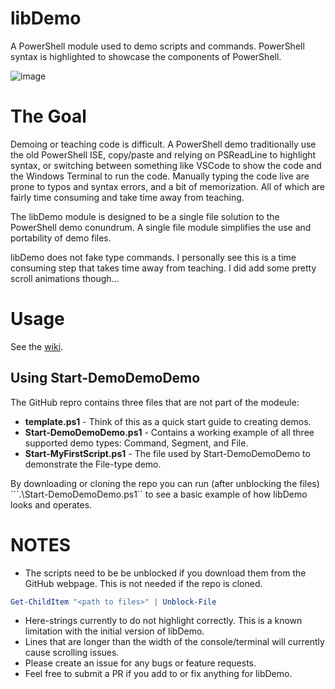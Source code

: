 # libDemo
A PowerShell module used to demo scripts and commands. PowerShell syntax is highlighted to showcase the components of PowerShell.

![image](https://github.com/user-attachments/assets/e719b2e8-b229-4bf8-8598-39b07b3274d4)

# The Goal

Demoing or teaching code is difficult. A PowerShell demo traditionally use the old PowerShell ISE, copy/paste and relying on PSReadLine to highlight syntax, or switching between something like VSCode to show the code and the Windows Terminal to run the code. Manually typing the code live are prone to typos and syntax errors, and a bit of memorization. All of which are fairly time consuming and take time away from teaching.

The libDemo module is designed to be a single file solution to the PowerShell demo conundrum. A single file module simplifies the use and portability of demo files.

libDemo does not fake type commands. I personally see this is a time consuming step that takes time away from teaching. I did add some pretty scroll animations though...

# Usage

See the [wiki](https://github.com/JamesKehr/libDemo/wiki).

## Using Start-DemoDemoDemo

The GitHub repro contains three files that are not part of the modeule:

- **template.ps1** - Think of this as a quick start guide to creating demos.
- **Start-DemoDemoDemo.ps1** - Contains a working example of all three supported demo types: Command, Segment, and File.
- **Start-MyFirstScript.ps1** - The file used by Start-DemoDemoDemo to demonstrate the File-type demo.

By downloading or cloning the repo you can run (after unblocking the files) ```.\Start-DemoDemoDemo.ps1`` to see a basic example of how libDemo looks and operates.

# NOTES

- The scripts need to be be unblocked if you download them from the GitHub webpage. This is not needed if the repo is cloned.

```powershell 
Get-ChildItem "<path to files>" | Unblock-File
```
- Here-strings currently to do not highlight correctly. This is a known limitation with the initial version of libDemo.
- Lines that are longer than the width of the console/terminal will currently cause scrolling issues.
- Please create an issue for any bugs or feature requests.
- Feel free to submit a PR if you add to or fix anything for libDemo.
